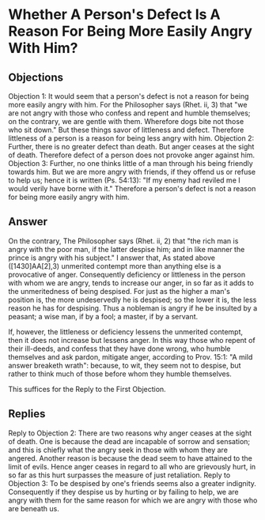# Whether A Person's Defect Is A Reason For Being More Easily Angry With Him?
## Objections
Objection 1: It would seem that a person's defect is not a reason for being more easily angry with him. For the Philosopher says (Rhet. ii, 3) that "we are not angry with those who confess and repent and humble themselves; on the contrary, we are gentle with them. Wherefore dogs bite not those who sit down." But these things savor of littleness and defect. Therefore littleness of a person is a reason for being less angry with him.
Objection 2: Further, there is no greater defect than death. But anger ceases at the sight of death. Therefore defect of a person does not provoke anger against him.
Objection 3: Further, no one thinks little of a man through his being friendly towards him. But we are more angry with friends, if they offend us or refuse to help us; hence it is written (Ps. 54:13): "If my enemy had reviled me I would verily have borne with it." Therefore a person's defect is not a reason for being more easily angry with him.
## Answer
On the contrary, The Philosopher says (Rhet. ii, 2) that "the rich man is angry with the poor man, if the latter despise him; and in like manner the prince is angry with his subject."
I answer that, As stated above ([1430]AA[2],3) unmerited contempt more than anything else is a provocative of anger. Consequently deficiency or littleness in the person with whom we are angry, tends to increase our anger, in so far as it adds to the unmeritedness of being despised. For just as the higher a man's position is, the more undeservedly he is despised; so the lower it is, the less reason he has for despising. Thus a nobleman is angry if he be insulted by a peasant; a wise man, if by a fool; a master, if by a servant.

If, however, the littleness or deficiency lessens the unmerited contempt, then it does not increase but lessens anger. In this way those who repent of their ill-deeds, and confess that they have done wrong, who humble themselves and ask pardon, mitigate anger, according to Prov. 15:1: "A mild answer breaketh wrath": because, to wit, they seem not to despise, but rather to think much of those before whom they humble themselves.

This suffices for the Reply to the First Objection.
## Replies
Reply to Objection 2: There are two reasons why anger ceases at the sight of death. One is because the dead are incapable of sorrow and sensation; and this is chiefly what the angry seek in those with whom they are angered. Another reason is because the dead seem to have attained to the limit of evils. Hence anger ceases in regard to all who are grievously hurt, in so far as this hurt surpasses the measure of just retaliation.
Reply to Objection 3: To be despised by one's friends seems also a greater indignity. Consequently if they despise us by hurting or by failing to help, we are angry with them for the same reason for which we are angry with those who are beneath us.